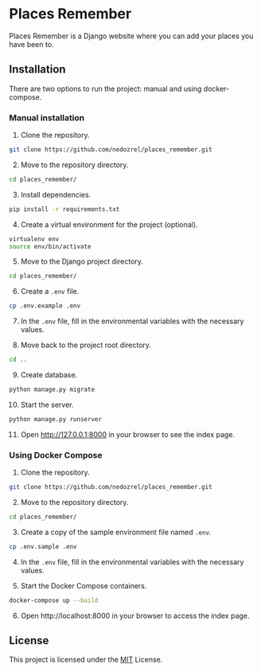 # Places Remember

Places Remember is a Django website where you can add your places you have been to.

## Installation

There are two options to run the project: manual and using docker-compose.

### Manual installation

1. Clone the repository.

```bash
git clone https://github.com/nedozrel/places_remember.git
```

2. Move to the repository directory.

```bash
cd places_remember/
```

3. Install dependencies.

```bash
pip install -r requirements.txt
```

4. Create a virtual environment for the project (optional).

```bash
virtualenv env
source env/bin/activate
```

5. Move to the Django project directory.

```bash
cd places_remember/
```

6. Create a `.env` file.

```bash
cp .env.example .env
```

7. In the `.env` file, fill in the environmental variables with the necessary values.

8. Move back to the project root directory.

```bash
cd ..
```

9. Create database.

```bash
python manage.py migrate
```

10. Start the server.

```bash
python manage.py runserver
```

11. Open http://127.0.0.1:8000 in your browser to see the index page.

### Using Docker Compose

1. Clone the repository.

```bash
git clone https://github.com/nedozrel/places_remember.git
```

2. Move to the repository directory.

```bash
cd places_remember/
```

3. Create a copy of the sample environment file named `.env`.

```bash
cp .env.sample .env
```

4. In the `.env` file, fill in the environmental variables with the necessary values.

5. Start the Docker Compose containers.

```bash
docker-compose up --build
```

6. Open http://localhost:8000 in your browser to access the index page.

## License

This project is licensed under the [MIT](https://choosealicense.com/licenses/mit/) License.